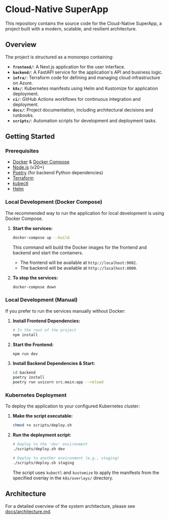 # Cloud-Native SuperApp

This repository contains the source code for the Cloud-Native SuperApp, a project built with a modern, scalable, and resilient architecture.

## Overview

The project is structured as a monorepo containing:
- **`frontend/`**: A Next.js application for the user interface.
- **`backend/`**: A FastAPI service for the application's API and business logic.
- **`infra/`**: Terraform code for defining and managing cloud infrastructure on Azure.
- **`k8s/`**: Kubernetes manifests using Helm and Kustomize for application deployment.
- **`ci/`**: GitHub Actions workflows for continuous integration and deployment.
- **`docs/`**: Project documentation, including architectural decisions and runbooks.
- **`scripts/`**: Automation scripts for development and deployment tasks.

## Getting Started

### Prerequisites

- [Docker](https://docs.docker.com/get-docker/) & [Docker Compose](https://docs.docker.com/compose/install/)
- [Node.js](https://nodejs.org/en/) (v20+)
- [Poetry](https://python-poetry.org/docs/#installation) (for backend Python dependencies)
- [Terraform](https://learn.hashicorp.com/tutorials/terraform/install-cli)
- [kubectl](https://kubernetes.io/docs/tasks/tools/install-kubectl/)
- [Helm](https://helm.sh/docs/intro/install/)

### Local Development (Docker Compose)

The recommended way to run the application for local development is using Docker Compose.

1.  **Start the services:**
    ```bash
    docker-compose up --build
    ```
    This command will build the Docker images for the frontend and backend and start the containers.

    - The frontend will be available at `http://localhost:9002`.
    - The backend will be available at `http://localhost:8000`.

2.  **To stop the services:**
    ```bash
    docker-compose down
    ```

### Local Development (Manual)

If you prefer to run the services manually without Docker:

1.  **Install Frontend Dependencies:**
    ```bash
    # In the root of the project
    npm install
    ```

2.  **Start the Frontend:**
    ```bash
    npm run dev
    ```

3.  **Install Backend Dependencies & Start:**
    ```bash
    cd backend
    poetry install
    poetry run uvicorn src.main:app --reload
    ```

### Kubernetes Deployment

To deploy the application to your configured Kubernetes cluster:

1.  **Make the script executable:**
    ```bash
    chmod +x scripts/deploy.sh
    ```

2.  **Run the deployment script:**
    ```bash
    # Deploy to the 'dev' environment
    ./scripts/deploy.sh dev

    # Deploy to another environment (e.g., staging)
    ./scripts/deploy.sh staging
    ```
    The script uses `kubectl` and `kustomize` to apply the manifests from the specified overlay in the `k8s/overlays/` directory.

## Architecture

For a detailed overview of the system architecture, please see [docs/architecture.md](./docs/architecture.md).
